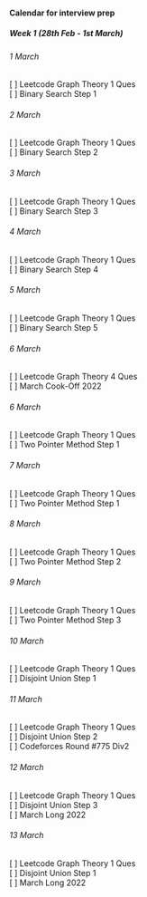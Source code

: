 #### Calendar for interview prep

##### Week 1 (28th Feb - 1st March)
###### 1 March  
[ ] Leetcode Graph Theory 1 Ques  
[ ] Binary Search Step 1  
###### 2 March
[ ] Leetcode Graph Theory 1 Ques  
[ ] Binary Search Step 2
###### 3 March  
[ ] Leetcode Graph Theory 1 Ques  
[ ] Binary Search Step 3
###### 4 March  
[ ] Leetcode Graph Theory 1 Ques  
[ ] Binary Search Step 4
###### 5 March  
[ ] Leetcode Graph Theory 1 Ques  
[ ] Binary Search Step 5
###### 6 March  
[ ] Leetcode Graph Theory 4 Ques  
[ ] March Cook-Off 2022
###### 6 March  
[ ] Leetcode Graph Theory 1 Ques  
[ ] Two Pointer Method Step 1
###### 7 March  
[ ] Leetcode Graph Theory 1 Ques  
[ ] Two Pointer Method Step 1  
###### 8 March  
[ ] Leetcode Graph Theory 1 Ques  
[ ] Two Pointer Method Step 2
###### 9 March  
[ ] Leetcode Graph Theory 1 Ques  
[ ] Two Pointer Method Step 3
###### 10 March  
[ ] Leetcode Graph Theory 1 Ques  
[ ] Disjoint Union Step 1
###### 11 March  
[ ] Leetcode Graph Theory 1 Ques  
[ ] Disjoint Union Step 2  
[ ] Codeforces Round #775 Div2
###### 12 March  
[ ] Leetcode Graph Theory 1 Ques  
[ ] Disjoint Union Step 3  
[ ] March Long 2022
###### 13 March  
[ ] Leetcode Graph Theory 1 Ques  
[ ] Disjoint Union Step 1  
[ ] March Long 2022


